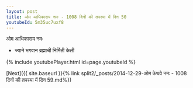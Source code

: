 ```yaml
---
layout: post
title: ओम आधिकाराय नमः - 1008 दिनों की तपस्या में दिन 50
youtubeId: 5m35uc7uxf8
---
```

 
 
 ओम आधिकाराय नमः  
 
 -  ज्याने भगवान ब्रह्माची निर्मिती केली 
 
  
 
  
 
 
 
 
 
 


{% include youtubePlayer.html id=page.youtubeId %}
 
[Next]({{ site.baseurl }}{% link  split2/_posts/2014-12-29-ओम केथवे नमः - 1008 दिनों की तपस्या में दिन 59.md%})
 
